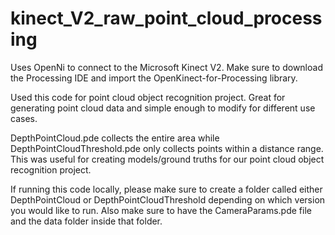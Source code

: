 # kinect_V2_raw_point_cloud_processing
Uses OpenNi to connect to the Microsoft Kinect V2. Make sure to download the Processing IDE and import the OpenKinect-for-Processing library. 

Used this code for point cloud object recognition project. Great for generating point cloud data and simple enough to modify for different use cases. 

DepthPointCloud.pde collects the entire area while DepthPointCloudThreshold.pde only collects points within a distance range. This was useful for creating models/ground truths for our point cloud object recognition project.

If running this code locally, please make sure to create a folder called either DepthPointCloud or DepthPointCloudThreshold depending on which version you would like to run. Also make sure to have the CameraParams.pde file and the data folder inside that folder.

